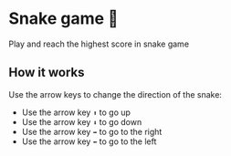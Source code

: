 # Snake game 🐍

Play and reach the highest score in snake game

## How it works
Use the arrow keys to change the direction of the snake:
- Use the arrow key `⬆️` to go up
- Use the arrow key `⬇️` to go down
- Use the arrow key `➡️` to go to the right
- Use the arrow key `⬅️` to go to the left


